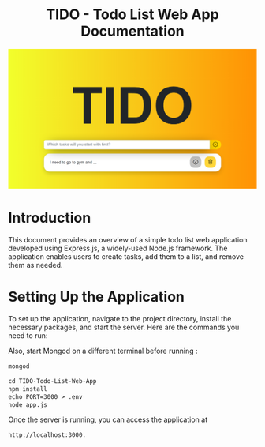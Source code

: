 <div align="center">
<h1> TIDO - Todo List Web App Documentation </h1>
<div align="center">
  <img src="/img/TIDO[1].png" alt="preview" width="600px">
  <br>
</div>
</div>
<h1> Introduction </h1>
This document provides an overview of a simple todo list web application developed using Express.js, a widely-used Node.js framework. The application enables users to create tasks, add them to a list, and remove them as needed.

<h1> Setting Up the Application </h1>
To set up the application, navigate to the project directory, install the necessary packages, and start the server. Here are the commands you need to run:

Also, start Mongod on a different terminal before running :
```shell
mongod
```

```shell
cd TIDO-Todo-List-Web-App
npm install
echo PORT=3000 > .env
node app.js
```
Once the server is running, you can access the application at 
```
http://localhost:3000.
```
